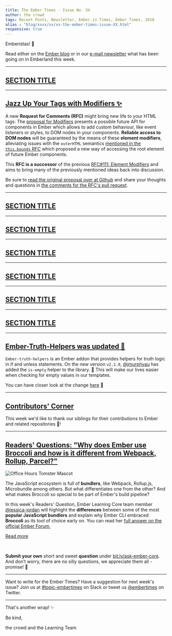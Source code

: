 ```yaml
---
title: The Ember Times - Issue No. XX
author: the crowd
tags: Recent Posts, Newsletter, Ember.js Times, Ember Times, 2018
alias : "blog/xxxx/xx/xx-the-ember-times-issue-XX.html"
responsive: true
---
```


<SAYING-HELLO-IN-YOUR-FAVORITE-LANGUAGE> Emberistas! 🐹

Read either on the [Ember blog](https://emberjs.com/blog/tags/newsletter.html) or in our [e-mail newsletter](https://the-emberjs-times.ongoodbits.com/) what has been going on in Emberland this week.

<SOME-INTRO-HERE-TO-KEEP-THEM-SUBSCRIBERS-READING>

---

## [SECTION TITLE](#section-url)


---

## [Jazz Up Your Tags with Modifiers ✨](https://github.com/emberjs/rfcs/pull/353)

A new **Request for Comments (RFC)** might bring new life to your HTML tags:
The [proposal for Modifiers](https://github.com/emberjs/rfcs/blob/new-modifiers/text/0000-modifiers.md) presents a possible future API for components in Ember which allows to
add custom behaviour, like event listeners or styles, to DOM nodes in your components. **Reliable access to DOM nodes** will be guaranteed by the means of these **element modifiers**, alleviating issues with the `outerHTML` semantics [mentioned in the `this.bounds` RFC](https://github.com/emberjs/rfcs/pull/351#issuecomment-412123046) which proposed a new way of accessing the root element of future Ember components.

This **RFC is a successor** of the previous [RFC#111: Element Modifiers](https://github.com/emberjs/rfcs/pull/112) and aims to bring many of the previously mentioned ideas back into discussion.

Be sure to [read the original proposal over at Github](https://github.com/emberjs/rfcs/pull/353) and share your thoughts and questions in [the comments for the RFC's pull request](https://github.com/emberjs/rfcs/pull/353).


---

## [SECTION TITLE](#section-url)


---

## [SECTION TITLE](#section-url)


---

## [SECTION TITLE](#section-url)


---

## [SECTION TITLE](#section-url)


---

## [SECTION TITLE](#section-url)


---

## [SECTION TITLE](#section-url)


---

## [Ember-Truth-Helpers was updated 🙌](https://github.com/jmurphyau/ember-truth-helpers)

`Ember-truth-helpers` is an Ember addon that provides helpers for truth logic in if and unless statements.
On the new version `v2.1.0`, [@jmurphyau](https://github.com/jmurphyau) has added the `is-empty` helper to the library. 🎉
This will make our lives easier when checking for empty values in our templates.

You can have closer look at the change [here](https://github.com/jmurphyau/ember-truth-helpers/commit/cd4147e4ed76dfc5cf585ea87c6e08fcf99b7e16) 👀


---


## [Contributors' Corner](https://guides.emberjs.com/release/contributing/repositories/)

<p>This week we'd like to thank our siblings for their contributions to Ember and related repositories 💖!</p>

---

## [Readers' Questions: "Why does Ember use Broccoli and how is it different from Webpack, Rollup, Parcel?"](#url-to-be-updated)

<div class="blog-row">
  <img class="float-right small transparent padded" alt="Office Hours Tomster Mascot" title="Readers' Questions" src="/images/tomsters/officehours.png" />

  <p>The JavaScript ecosystem is full of <strong>bundlers</strong>, like Webpack, Rollup.js, Microbundle among others. But what differentiates one from the other? And what makes Broccoli so special to be part of Ember's build pipeline?</p>

<p>In this week's Readers' Question, Ember Learning Core team member <a href="https://github.com/jessica-jordan" target="jj">@jessica-jordan</a> will highlight the <strong>differences</strong> between some of the most <strong>popular JavaScript bundlers</strong> and explain why Ember CLI embraced <strong>Broccoli</strong> as its tool of choice early on. You can read her <a href="#url-to-be-updated" target="rq">full answer on the official Ember Forum.</a></p>

<p><a class="ember-button" href="#url-to-be-updated" target="rq">Read more</a></p>
<br/>

<p><strong>Submit your own</strong> short and sweet <strong>question</strong> under <a href="https://bit.ly/ask-ember-core" target="rq">bit.ly/ask-ember-core</a>. And don’t worry, there are no silly questions, we appreciate them all - promise! 🤞</p>

</div>

---

Want to write for the Ember Times? Have a suggestion for next week's issue? Join us at [#topic-embertimes](https://embercommunity.slack.com/messages/C8P6UPWNN/) on Slack or tweet us [@embertimes](https://twitter.com/embertimes) on Twitter.

---


That's another wrap! ✨

Be kind,

the crowd and the Learning Team

